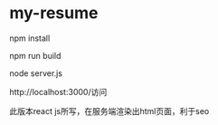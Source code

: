 # my-resume

npm install

npm run build

node server.js

http://localhost:3000/访问

此版本react js所写，在服务端渲染出html页面，利于seo
